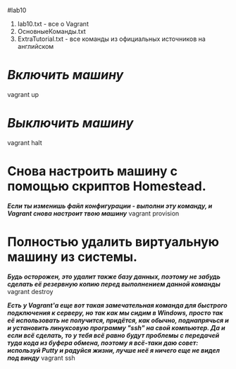 #lab10
1) lab10.txt - все о Vagrant
2) ОсновныеКоманды.txt
3) ExtraTutorial.txt - все команды из официальных источников на английском

# ***Включить машину***
vagrant up           

# ***Выключить машину***
vagrant halt           

# Снова настроить машину с помощью скриптов Homestead.
***Если ты изменишь файл конфигурации - выполни эту команду,
и Vagrant снова настроит твою машину***
vagrant provision  

# Полностью удалить виртуальную машину из системы.
***Будь осторожен, это удалит также базу данных, поэтому не
забудь сделать её резервную копию перед выполнением данной команды*** 
vagrant destroy

***Есть у Vagrant'а еще вот такая замечательная команда для быстрого
подключения к серверу, но так как мы сидим в Windows, просто так её
использовать не получится, придётся, как обычно, поднапрячься и
и установить линуксовую программу "ssh" на свой компьютер.
Да и если всё сделать, то у тебя всё равно будут проблемы с передачей
туда кода из буфера обмена, поэтому я всё-таки даю совет: используй Putty и
радуйся жизни, лучше неё я ничего еще не видел под винду***
vagrant ssh
